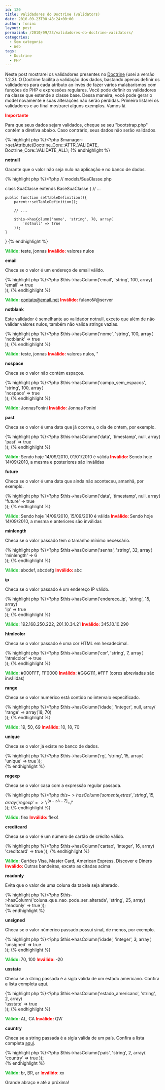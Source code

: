 ```yaml
---
id: 120
title: Validadores do Doctrine (validators)
date: 2010-09-23T08:48:24+00:00
author: fonini
layout: post
permalink: /2010/09/23/validadores-do-doctrine-validators/
categories:
  - Sem categoria
  - Web
tags:
  - Doctrine
  - PHP
---
```

Neste post mostrarei os validadores presentes no <a href="http://www.doctrine-project.org" rel="externo nofollow">Doctrine</a> (usei a versão 1.2.3). O Doctrine facilita a validação dos dados, bastando apenas definir os validadores para cada atributo ao invés de fazer vários malabarismos com funções do PHP e expressões regulares. Você pode definir os validadores na classe que estende a classe base. Dessa maneira, você pode gerar o model novamente e suas alterações não serão perdidas. Primeiro listarei os validadores e ao final mostrarei alguns exemplos. Vamos lá.

<span style="color: rgb(255, 0, 0);">**Importante**
	  
Para que seus dados sejam validados, cheque se seu "bootstrap.php" contém a diretiva abaixo. Caso contrário, seus dados não serão validados.

{% highlight php %}<?php
$manager->setAttribute(Doctrine_Core::ATTR_VALIDATE, Doctrine_Core::VALIDATE_ALL);
{% endhighlight %}

**notnull**

Garante que o valor não seja nulo na aplicação e no banco de dados.

{% highlight php %}<?php // models/SuaClasse.php

class SuaClasse extends BaseSuaClasse {
	// ...

	public function setTableDefinition(){
		parent::setTableDefinition();

		// ...

		$this->hasColumn('nome', 'string', 70, array(
			'notnull' => true
		));
	}
}
{% endhighlight %}

<span style="color: rgb(22, 188, 42);"><strong>Válido: </strong></span>teste, jonnas
<span style="color: rgb(255, 0, 0);"><strong>Inválido: </strong></span>valores nulos 

**email**

Checa se o valor é um endereço de email válido.

{% highlight php %}<?php
$this->hasColumn('email', 'string', 100, array(				  
	'email' => true		  
)); 
{% endhighlight %}

<span style="color: rgb(22, 188, 42);"><strong>Válido: </strong></span>contato@email.net
<span style="color: rgb(255, 0, 0);"><strong>Inválido: </strong></span>fulano!#@server 

**notblank**

Este validador é semelhante ao validador notnull, exceto que além de não validar valores nulos, também não valida strings vazias.

{% highlight php %}<?php
$this->hasColumn('nome', 'string', 100, array(				  
	'notblank' => true		  
)); 
{% endhighlight %}

<span style="color: rgb(22, 188, 42);"><strong>Válido: </strong></span> teste, jonnas
<span style="color: rgb(255, 0, 0);"><strong>Inválido: </strong></span> valores nulos, " 

**nospace**

Checa se o valor não contém espaços.

{% highlight php %}<?php
$this->hasColumn('campo_sem_espacos', 'string', 100, array(				  
	'nospace' => true		  
)); 
{% endhighlight %}

<span style="color: rgb(22, 188, 42);"><strong>Válido: </strong></span>JonnasFonini
<span style="color: rgb(255, 0, 0);"><strong>Inválido: </strong></span>Jonnas Fonini 

**past**

Checa se o valor é uma data que já ocorreu, o dia de ontem, por exemplo.

{% highlight php %}<?php
$this->hasColumn('data', 'timestamp', null, array(				  
	'past' => true		  
)); 
{% endhighlight %}

<span style="color: rgb(22, 188, 42);"><strong>Válido: </strong></span>Sendo hoje 14/09/2010, 01/01/2010 é válida
<span style="color: rgb(255, 0, 0);"><strong>Inválido: </strong></span>Sendo hoje 14/09/2010, a mesma e posteriores são inválidas 

**future**

Checa se o valor é uma data que ainda não aconteceu, amanhã, por exemplo.

{% highlight php %}<?php
$this->hasColumn('data', 'timestamp', null, array(
	'future' => true		  
)); 
{% endhighlight %}

<span style="color: rgb(22, 188, 42);"><strong>Válido: </strong></span>Sendo hoje 14/09/2010, 15/09/2010 é válida
<span style="color: rgb(255, 0, 0);"><strong>Inválido: </strong></span>Sendo hoje 14/09/2010, a mesma e anteriores são inválidas 

**minlength**

Checa se o valor passado tem o tamanho mínimo necessário.

{% highlight php %}<?php
$this->hasColumn('senha', 'string', 32, array(				  
	'minlength' => 6		  
)); 
{% endhighlight %}

<span style="color: rgb(22, 188, 42);"><strong>Válido: </strong></span>abcdef, abcdefg
<span style="color: rgb(255, 0, 0);"><strong>Inválido: </strong></span>abc 

**ip**

Checa se o valor passado é um endereço IP válido.

{% highlight php %}<?php
$this->hasColumn('endereco_ip', 'string', 15, array(				  
	'ip' => true		  
)); 
{% endhighlight %}

<span style="color: rgb(22, 188, 42);"><strong>Válido: </strong></span>192.168.250.222, 201.10.34.21
<span style="color: rgb(255, 0, 0);"><strong>Inválido: </strong></span>345.10.10.290 

**htmlcolor**

Checa se o valor passado é uma cor HTML em hexadecimal.

{% highlight php %}<?php
$this->hasColumn('cor', 'string', 7, array(				  
	'htmlcolor' => true		  
)); 
{% endhighlight %}

<span style="color: rgb(22, 188, 42);"><strong>Válido: </strong></span>#000FFF, FF0000
<span style="color: rgb(255, 0, 0);"><strong>Inválido: </strong></span>#GGG111, #FFF (cores abreviadas são inválidas) 

**range**
	  
Checa se o valor numérico está contido no intervalo especificado.

{% highlight php %}<?php
$this->hasColumn('idade', 'integer', null, array(
	'range' => array(18, 70)			  
));
{% endhighlight %}

<span style="color: rgb(22, 188, 42);"><strong>Válido: </strong></span>19, 50, 69
<span style="color: rgb(255, 0, 0);"><strong>Inválido: </strong></span>10, 18, 70 

**unique**
	  
Checa se o valor já existe no banco de dados.

{% highlight php %}<?php
$this->hasColumn('rg', 'string', 15, array(				  
	'unique' => true
));  
{% endhighlight %}

**regexp**

Checa se o valor casa com a expressão regular passada.

{% highlight php %}<?php
$this->hasColumn('somente_letras', 'string', 15, array(				  
	'regexp' => '/^[a-zA-Z]+$/'		  
));
{% endhighlight %}

<span style="color: rgb(22, 188, 42);"><strong>Válido: </strong></span>flex
<span style="color: rgb(255, 0, 0);"><strong>Inválido: </strong></span>flex4 

**creditcard**

Checa se o valor é um número de cartão de crédito válido.

{% highlight php %}<?php
$this->hasColumn('cartao', 'integer', 16, array(				  
	'creditcard' => true
)); 
{% endhighlight %}

<span style="color: rgb(22, 188, 42);"><strong>Válido: </strong></span>Cartões Visa, Master Card, American Express, Discover e Diners
<span style="color: rgb(255, 0, 0);"><strong>Inválido: </strong></span>Outras bandeiras, exceto as citadas acima 

**readonly**
	  
Evita que o valor de uma coluna da tabela seja alterado.

{% highlight php %}<?php
$this->hasColumn('coluna_que_nao_pode_ser_alterada', 'string', 25, array(				  
	'readonly' => true
));  
{% endhighlight %}

**unsigned**

Checa se o valor númerico passado possui sinal, de menos, por exemplo.

{% highlight php %}<?php
$this->hasColumn('idade', 'integer', 3, array(
	'unsigned' => true		  
)); 
{% endhighlight %}

<span style="color: rgb(22, 188, 42);"><strong>Válido: </strong></span>70, 100
<span style="color: rgb(255, 0, 0);"><strong>Inválido: </strong></span>-20 

**usstate**

Checa se a string passada é a sigla válida de um estado americano. Confira a lista completa <a href="http://en.wikipedia.org/wiki/Us_states" rel="externo nofollow">aqui</a>.

{% highlight php %}<?php
$this->hasColumn('estado_americano', 'string', 2, array(				  
	'usstate' => true		  
));
{% endhighlight %}

<span style="color: rgb(22, 188, 42);"><strong>Válido: </strong></span>AL, CA
<span style="color: rgb(255, 0, 0);"><strong>Inválido: </strong></span>QW 

**country**

Checa se a string passada é a sigla válida de um país. Confira a lista completa <a href="http://en.wikipedia.org/wiki/ISO_3166-1" rel="externo nofollow">aqui</a>.

{% highlight php %}<?php
$this->hasColumn('pais', 'string', 2, array(				  
	'country' => true
));  
{% endhighlight %}

<span style="color: rgb(22, 188, 42);"><strong>Válido: </strong></span>br, BR, ar
<span style="color: rgb(255, 0, 0);"><strong>Inválido: </strong></span>xx

Grande abraço e até a próxima!
